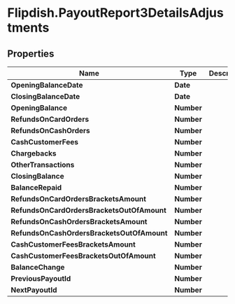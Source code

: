 # Flipdish.PayoutReport3DetailsAdjustments

## Properties
Name | Type | Description | Notes
------------ | ------------- | ------------- | -------------
**OpeningBalanceDate** | **Date** |  | [optional] 
**ClosingBalanceDate** | **Date** |  | [optional] 
**OpeningBalance** | **Number** |  | [optional] 
**RefundsOnCardOrders** | **Number** |  | [optional] 
**RefundsOnCashOrders** | **Number** |  | [optional] 
**CashCustomerFees** | **Number** |  | [optional] 
**Chargebacks** | **Number** |  | [optional] 
**OtherTransactions** | **Number** |  | [optional] 
**ClosingBalance** | **Number** |  | [optional] 
**BalanceRepaid** | **Number** |  | [optional] 
**RefundsOnCardOrdersBracketsAmount** | **Number** |  | [optional] 
**RefundsOnCardOrdersBracketsOutOfAmount** | **Number** |  | [optional] 
**RefundsOnCashOrdersBracketsAmount** | **Number** |  | [optional] 
**RefundsOnCashOrdersBracketsOutOfAmount** | **Number** |  | [optional] 
**CashCustomerFeesBracketsAmount** | **Number** |  | [optional] 
**CashCustomerFeesBracketsOutOfAmount** | **Number** |  | [optional] 
**BalanceChange** | **Number** |  | [optional] 
**PreviousPayoutId** | **Number** |  | [optional] 
**NextPayoutId** | **Number** |  | [optional] 


